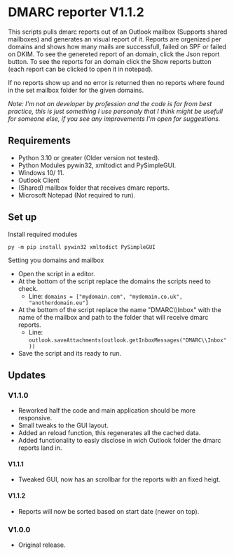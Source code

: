 # DMARC reporter V1.1.2

This scripts pulls dmarc reports out of an Outlook mailbox (Supports shared mailboxes) and generates an visual report of it.
Reports are orgenized per domains and shows how many mails are successfull, failed on SPF or failed on DKIM.
To see the genereted report of an domain, click the Json report button.
To see the reports for an domain click the Show reports button (each report can be clicked to open it in notepad).

If no reports show up and no error is returned then no reports where found in the set mailbox folder for the given domains.

_Note: I'm not an developer by profession and the code is far from best practice, this is just something I use personaly that I think might be usefull for someone else, if you see any improvements I'm open for suggestions._

## Requirements

* Python 3.10 or greater (Older version not tested).
* Python Modules pywin32, xmltodict and PySimpleGUI.
* Windows 10/ 11.
* Outlook Client
* (Shared) mailbox folder that receives dmarc reports.
* Microsoft Notepad (Not required to run).

## Set up

Install required modules

`py -m pip install pywin32 xmltodict PySimpleGUI`

Setting you domains and mailbox

* Open the script in a editor.
* At the bottom of the script replace the domains the scripts need to check.
  * Line: `domains = ["mydomain.com", "mydomain.co.uk", "anotherdomain.eu"]`
* At the bottom of the script replace the name "DMARC\\\\Inbox" with the name of the mailbox and path to the folder that will receive dmarc reports.
  * Line: `outlook.saveAttachments(outlook.getInboxMessages("DMARC\\Inbox"))`
* Save the script and its ready to run.

## Updates

### V1.1.0

* Reworked half the code and main application should be more responsive.
* Small tweaks to the GUI layout.
* Added an reload function, this regenerates all the cached data.
* Added functionality to easly disclose in wich Outlook folder the dmarc reports land in.

#### V1.1.1

* Tweaked GUI, now has an scrollbar for the reports with an fixed heigt.

#### V1.1.2

* Reports will now be sorted based on start date (newer on top).

### V1.0.0

* Original release.
